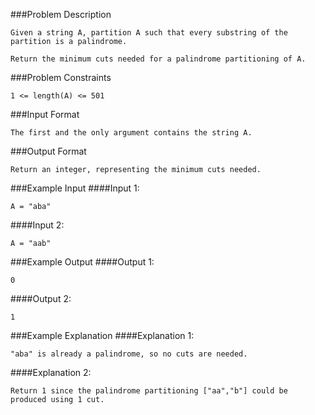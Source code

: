 ###Problem Description
```
Given a string A, partition A such that every substring of the partition is a palindrome.

Return the minimum cuts needed for a palindrome partitioning of A.
```


###Problem Constraints
```
1 <= length(A) <= 501
```



###Input Format
```
The first and the only argument contains the string A.
```



###Output Format
```
Return an integer, representing the minimum cuts needed.
```



###Example Input
####Input 1:

```
A = "aba"
```
####Input 2:

```
A = "aab"
```


###Example Output
####Output 1:

```
0
```
####Output 2:

```
1
```


###Example Explanation
####Explanation 1:

```
"aba" is already a palindrome, so no cuts are needed.
```
####Explanation 2:

```
Return 1 since the palindrome partitioning ["aa","b"] could be produced using 1 cut.
```
